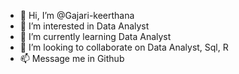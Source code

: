 - 👋 Hi, I’m @Gajari-keerthana
- 👀 I’m interested in Data Analyst
- 🌱 I’m currently learning Data Analyst
- 💞️ I’m looking to collaborate on Data Analyst, Sql, R
- 📫 Message me in Github

<!---
Gajari-keerthana/Gajari-keerthana is a ✨ special ✨ repository because its `README.md` (this file) appears on your GitHub profile.
You can click the Preview link to take a look at your changes.
--->
